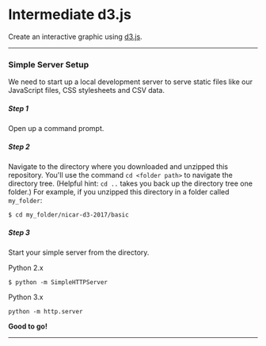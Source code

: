# Intermediate d3.js

Create an interactive graphic using [d3.js](https://d3js.org/).

---

### Simple Server Setup

We need to start up a local development server to serve static files like our JavaScript files, CSS stylesheets and CSV data.

##### Step 1

Open up a command prompt.

##### Step 2

Navigate to the directory where you downloaded and unzipped this repository. You'll use the command `cd <folder path>` to navigate the directory tree. (Helpful hint: `cd ..` takes you back up the directory tree one folder.) For example, if you unzipped this directory in a folder called `my_folder`:

```
$ cd my_folder/nicar-d3-2017/basic
```

##### Step 3

Start your simple server from the directory.

Python 2.x
```
$ python -m SimpleHTTPServer
```

Python 3.x

```
python -m http.server
```

**Good to go!**

---
